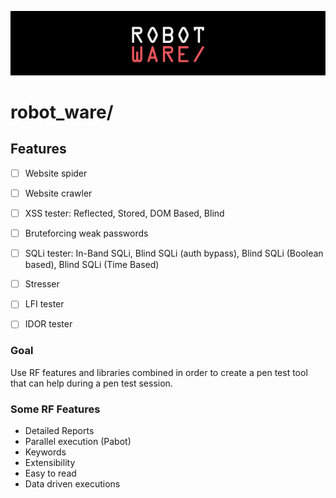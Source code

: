 ![cover](brand-assets/cover.png)
 
<h1>robot_ware/</h1>

## Features

- [ ] Website spider
- [ ] Website crawler
- [ ] XSS tester: Reflected, Stored, DOM Based, Blind
- [ ] Bruteforcing weak passwords
- [ ] SQLi tester: In-Band SQLi, Blind SQLi (auth bypass), Blind SQLi (Boolean based), Blind SQLi (Time Based)
- [ ] Stresser
- [ ] LFI tester
- [ ] IDOR tester
 

### Goal

Use RF features and libraries combined in order to create a pen test tool 
that can help during a pen test session.

### Some RF Features

- Detailed Reports 
- Parallel execution (Pabot)
- Keywords 
- Extensibility
- Easy to read
- Data driven executions
